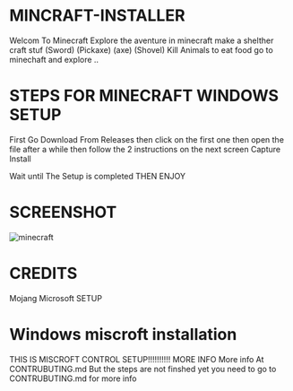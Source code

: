  # MINCRAFT-INSTALLER
Welcom To Minecraft Explore the aventure in minecraft make a shelther craft stuf (Sword) (Pickaxe) (axe) (Shovel) Kill Animals to eat food go to minechaft and explore ..

 # STEPS FOR MINECRAFT WINDOWS SETUP
First Go Download From Releases
then click on the first one
then open the file after a while
then follow the 2 instructions on the next screen
Capture Install

Wait until The Setup is completed THEN ENJOY

 # SCREENSHOT
![minecraft](https://user-images.githubusercontent.com/87243176/125173736-b39dc900-e18e-11eb-973b-312208a6ef70.png)

 # CREDITS
Mojang
Microsoft
SETUP
 # Windows miscroft installation
THIS IS MISCROFT CONTROL SETUP!!!!!!!!!!
MORE INFO
More info At CONTRUBUTING.md
But the steps are not finshed yet you need to go to CONTRUBUTING.md for more info
